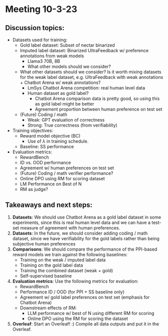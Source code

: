 # Meeting 10-3-23

## Discussion topics:

- Datasets used for training:
    - Gold label dataset: Subset of nectar binarized
    - Imputed label dataset: Binarized UltraFeedback w/ preference annotations from weak models
        - Llama3 70B, 8B
        - What other models should we consider?
    - What other datasets should we consider? Is it worth mixing datasets for the weak label dataset, e.g. UltraFeedback with weak annotations + Chatbot Arena w/ weak annotations?
        - LmSys Chatbot Arena competition: real human level data
        - Human dataset as gold label?
            - Chatbot Arena comparison data is pretty good, so using this as gold label might be better
            - Agreement proportion between human preference on test set
    - (Future) Coding / math
        - Weak: GPT evaluation of correctness
        - Strong: True correctness (from verifiability)
- Training objectives:
    - Reward model objective (BC)
        - Use of $\lambda$ in training schedule.
    - Baseline: SS performance
- Evaluation metrics:
    - RewardBench
    - ID vs. OOD performance
    - Agreement w/ human preferences on test set
    - (Future) Coding / math verifier performance?
    - Online DPO using RM for scoring dataset
    - LM Performance on Best of N
    - RM as judge?

## Takeaways and next steps:
1. **Datasets**: We should use Chatbot Arena as a gold label dataset in some experiments, since this is real human level data and we can have a test-set measure of agreement with human preferences. 
2. **Datasets**: In the future, we should consider adding coding / math dataset, since we have verifiability for the gold labels rather than being subjective human preferences
3. **Comparisons**: We should compare the performance of the PPI-based reward models we train against the following baselines:
    - Training on the weak / imputed label data 
    - Training on the gold label data
    - Training the combined dataset (weak + gold)
    - Self-supervised baseline
4. **Evaluation metrics**: Use the following metrics for evaluation:
    - RewardBench
    - Performance ID / OOD (for PPI + SS baseline only)
    - Agreement w/ gold label preferences on test set (emphasis for Chatbot Arena)
    - Downstream effects of RM:
        - LLM performance w/ best of N using different RM for scoring
        - Online DPO using the RM for scoring the dataset
5. **Overleaf**: Start an Overleaf! :) Compile all data outputs and put it in the Overleaf.
